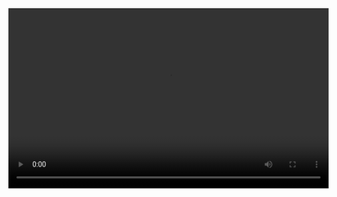 <video width="640" height="360" controls>
  <source src="Demo - Flujo de Compra.mp4" type="video/mp4">
  Tu navegador no soporta la reproducción de videos.
</video>

